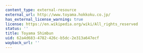 ```yaml
---
content_type: external-resource
external_url: http://www.toyama.hokkoku.co.jp/
has_external_license_warning: true
license: https://en.wikipedia.org/wiki/All_rights_reserved
status: ''
title: Toyama Shimbun
uid: 62a4d683-4782-426c-b5dc-2e313a647ecf
wayback_url: ''
---
```

